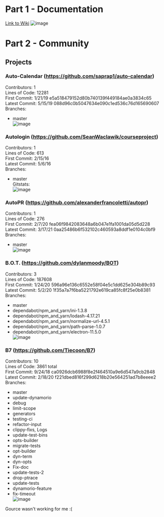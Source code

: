# Part 1 - Documentation
[Link to Wiki](https://github.com/phama2/oss-repo-template/wiki/Project-Ideas)
![image](https://user-images.githubusercontent.com/70230763/151592862-c225bb14-e768-4adf-b925-e82cdd8376c2.png)
# Part 2 - Community
## Projects
### Auto-Calendar (https://github.com/saprap1/auto-calendar)
Contributors: 1 \
Lines of Code: 12281 \
First Commit: 1/21/19 e5a518479152d80b740139f449184ae0a3834c65 \
Latest Commit: 5/15/19 088d96c0b5047634e090c1ed536c76d165690607 \
Branches:
* master \
![image](https://user-images.githubusercontent.com/70230763/151603520-377ccf86-70e9-475b-b18b-ad0091283445.png)
### Autologin (https://github.com/SeanWaclawik/courseproject)
Contributors: 1 \
Lines of Code: 613 \
First Commit: 2/15/16 \
Latest Commit: 5/6/16 \
Branches:
* master \
Gitstats: \
![image](https://user-images.githubusercontent.com/70230763/151603206-e16c4d62-0b8a-4270-b0aa-7aa3ea9f1a54.png)
### AutoPR (https://github.com/alexanderfrancoletti/autopr)
Contributors: 1 \
Lines of Code: 276 \
First Commit: 2/7/20 fea06f9842083648a6b047e1fa1001da05d5d228 \
Latest Commit: 3/17/21 0aa25486b6f532102c460593a8ddf1e0104c0bf9 \
Branches:
* master \
![image](https://user-images.githubusercontent.com/70230763/151603261-44a36a71-4428-4233-bd77-7134a35102e6.png)
### B.O.T. (https://github.com/dylanmoody/BOT)
Contributors: 3 \
Lines of Code: 187608 \
First Commit: 1/24/20 596a96e136c6552e58f04e5c1dd625e304b89c93 \
Latest Commit: 5/2/20 1f35a7a7f6ba5221792e619ca85fc8f25e0b8381 \
Branches:
* master
* dependabot/npm_and_yarn/ini-1.3.8
* dependabot/npm_and_yarn/lodash-4.17.21
* dependabot/npm_and_yarn/normalize-url-4.5.1
* dependabot/npm_and_yarn/path-parse-1.0.7
* dependabot/npm_and_yarn/electron-11.5.0 \
![image](https://user-images.githubusercontent.com/70230763/151603404-4593f50b-c68e-43a7-9048-71394131aab9.png)
### B7 (https://github.com/Tiecoon/B7)
Contributors: 10 \
Lines of Code: 3861 total \
First Commit: 9/24/18 ca0926dcb6988f8e2f464510a9e6d547a9cb2848 \
Latest Commit: 2/18/20 f221dbed816f299d6218b20e564251ad7b8eeee2 \
Branches: 
* master
* update-dynamorio
* debug
* limit-scope
* generators
* testing-ci
* refactor-input
* clippy-fixs, Logs
* update-test-bins
* opts-builder
* migrate-tests
* opt-builder
* dyn-term
* dyn-opts
* Fix-doc
* update-tests-2
* drop-ptrace
* update-tests
* dynamorio-feature
* fix-timeout \
![image](https://user-images.githubusercontent.com/70230763/151603556-b93e19a1-9d64-49c1-a628-00ff8f047902.png)

Gource wasn't working for me :(
